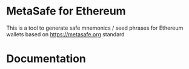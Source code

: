 
# MetaSafe for Ethereum

This is a tool to generate safe mnemonics / seed phrases for Ethereum wallets based on
https://metasafe.org standard



# Documentation

